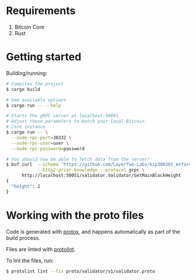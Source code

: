 # Requirements

1. Bitcoin Core
1. Rust

# Getting started

Building/running:

```bash
# Compiles the project
$ cargo build

# See available options
$ cargo run -- --help

# Starts the gRPC server at localhost:50001
# Adjust these parameters to match your local Bitcoin
# Core instance
$ cargo run -- \
  --node-rpc-port=38332 \
  --node-rpc-user=user \
  --node-rpc-password=password

# You should now be able to fetch data from the server!
$ buf curl  --schema 'https://github.com/LayerTwo-Labs/bip300301_enforcer_proto.git' \
            --http2-prior-knowledge --protocol grpc \
      http://localhost:50051/validator.Validator/GetMainBlockHeight
{
  "height": 2
}
```

# Working with the proto files

Code is generated with [protox](https://github.com/andrewhickman/protox), and
happens automatically as part of the build process.

Files are linted with [protolint](https://github.com/yoheimuta/protolint).

To lint the files, run:

```bash
$ protolint lint --fix proto/validator/v1/validator.proto
```
